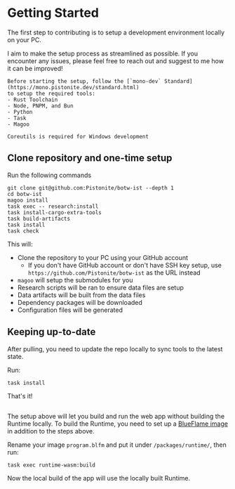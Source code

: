 # Getting Started

The first step to contributing is to setup a development environment locally
on your PC.

I aim to make the setup process as streamlined as possible. If you encounter
any issues, please feel free to reach out and suggest to me how it can be improved!

```admonish info
Before starting the setup, follow the [`mono-dev` Standard](https://mono.pistonite.dev/standard.html)
to setup the required tools:
- Rust Toolchain
- Node, PNPM, and Bun
- Python
- Task
- Magoo

Coreutils is required for Windows development
```

## Clone repository and one-time setup

Run the following commands
```
git clone git@github.com:Pistonite/botw-ist --depth 1
cd botw-ist
magoo install
task exec -- research:install
task install-cargo-extra-tools
task build-artifacts
task install
task check
```

This will:
- Clone the repository to your PC using your GitHub account
  - If you don't have GitHub account or don't have SSH key setup, use
    `https://github.com/Pistonite/botw-ist` as the URL instead
- `magoo` will setup the submodules for you
- Research scripts will be ran to ensure data files are setup
- Data artifacts will be built from the data files
- Dependency packages will be downloaded
- Configuration files will be generated

## Keeping up-to-date
After pulling, you need to update the repo locally to sync tools to the latest state.

Run:
```
task install
```

That's it!

## 

The setup above will let you build and run the web app without building
the Runtime locally. To build the Runtime, you need to set up a [BlueFlame image](../../user/custom_image.md)
in addition to the steps above.

Rename your image `program.blfm` and put it under `/packages/runtime/`, then run:
```
task exec runtime-wasm:build
```

Now the local build of the app will use the locally built Runtime.
